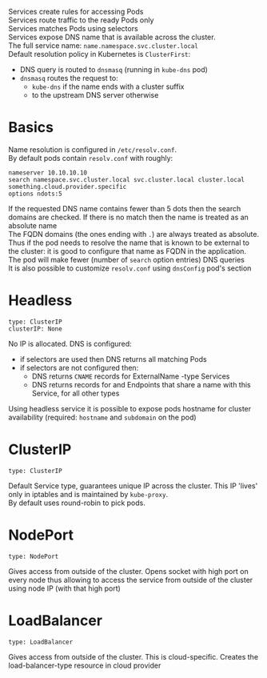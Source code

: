 Services create rules for accessing Pods  
Services route traffic to the ready Pods only  
Services matches Pods using selectors  
Services expose DNS name that is available across the cluster.  
The full service name: `name.namespace.svc.cluster.local`  
Default resolution policy in Kubernetes is `ClusterFirst`:
 - DNS query is routed to `dnsmasq` (running in `kube-dns` pod)
 - `dnsmasq` routes the request to:
    - `kube-dns` if the name ends with a cluster suffix 
    - to the upstream DNS server otherwise

# Basics
Name resolution is configured in `/etc/resolv.conf`.  
By default pods contain `resolv.conf` with roughly:
```
nameserver 10.10.10.10
search namespace.svc.cluster.local svc.cluster.local cluster.local something.cloud.provider.specific
options ndots:5
```
If the requested DNS name contains fewer than 5 dots then the search domains are checked. 
If there is no match then the name is treated as an absolute name  
The FQDN domains (the ones ending with `.`) are always treated as absolute.
Thus if the pod needs to resolve the name that is known to be external to the cluster: it is good to configure that name as FQDN in the application.
The pod will make fewer (number of `search` option entries) DNS queries  
It is also possible to customize `resolv.conf` using `dnsConfig` pod's section

# Headless
```
type: ClusterIP
clusterIP: None
```
No IP is allocated. DNS is configured:
- if selectors are used then DNS returns all matching Pods
- if selectors are not configured then:
   - DNS returns `CNAME` records for ExternalName -type Services
   - DNS returns records for and Endpoints that share a name with this Service, for all other types

Using headless service it is possible to expose pods hostname for cluster availability (required: `hostname` and `subdomain` on the pod)
   
# ClusterIP
`type: ClusterIP`

Default Service type, guarantees unique IP across the cluster. This IP 'lives' only in iptables and is maintained by `kube-proxy`.  
By default uses round-robin to pick pods.

# NodePort
`type: NodePort`

Gives access from outside of the cluster. Opens socket with high port on every node thus allowing to access the service 
from outside of the cluster using node IP (with that high port)

# LoadBalancer
`type: LoadBalancer`

Gives access from outside of the cluster. This is cloud-specific. Creates the load-balancer-type resource in cloud provider
